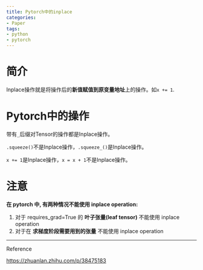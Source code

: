 ```yaml
---
title: Pytorch中的inplace
categories:
- Paper
tags:
- python
- pytorch
---
```


# 简介

Inplace操作就是将操作后的**新值赋值到原变量地址**上的操作。如`x += 1`.

# Pytorch中的操作

带有`_`后缀对Tensor的操作都是Inplace操作。

`.squeeze()`不是Inplace操作，`.squeeze_()`是Inplace操作。

`x += 1`是Inplace操作，`x = x + 1`不是Inplace操作。

# 注意

**在 pytorch 中, 有两种情况不能使用 inplace operation:**

1. 对于 requires_grad=True 的 **叶子张量(leaf tensor)** 不能使用 inplace operation
2. 对于在 **求梯度阶段需要用到的张量** 不能使用 inplace operation



----

Reference

https://zhuanlan.zhihu.com/p/38475183
